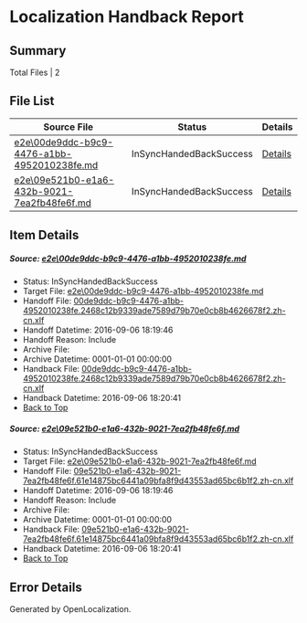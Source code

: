 # <a name='report-top'></a> Localization Handback Report

## Summary
 Total Files | 2

## File List
 Source File | Status | Details 
 ----------- | ------ | ------- 
 [e2e\00de9ddc-b9c9-4476-a1bb-4952010238fe.md](https://github.com/OpenLocalizationTestOrg/ol-test0/blob/f0c409df7daf126b15fa956729e08040bd55f7da/e2e/00de9ddc-b9c9-4476-a1bb-4952010238fe.md) | InSyncHandedBackSuccess | [Details](#c96cdabfff97457d682f2b18b242773327685a091)
 [e2e\09e521b0-e1a6-432b-9021-7ea2fb48fe6f.md](https://github.com/OpenLocalizationTestOrg/ol-test0/blob/f0c409df7daf126b15fa956729e08040bd55f7da/e2e/09e521b0-e1a6-432b-9021-7ea2fb48fe6f.md) | InSyncHandedBackSuccess | [Details](#b5697a63301bc79beabb0e3ae898e4fac7c6d6e42)

## Item Details
##### <a name='c96cdabfff97457d682f2b18b242773327685a091'></a> Source: [e2e\00de9ddc-b9c9-4476-a1bb-4952010238fe.md](https://github.com/OpenLocalizationTestOrg/ol-test0/blob/f0c409df7daf126b15fa956729e08040bd55f7da/e2e/00de9ddc-b9c9-4476-a1bb-4952010238fe.md)
* Status: InSyncHandedBackSuccess
* Target File: [e2e\00de9ddc-b9c9-4476-a1bb-4952010238fe.md](https://github.com/OpenLocalizationTestOrg/ol-test0-zhcn/blob/8438db5695f4077f1ba14bc4714d7d02bc32e5ff/e2e/00de9ddc-b9c9-4476-a1bb-4952010238fe.md)
* Handoff File: [00de9ddc-b9c9-4476-a1bb-4952010238fe.2468c12b9339ade7589d79b70e0cb8b4626678f2.zh-cn.xlf](https://github.com/OpenLocalizationTestOrg/ol-test0-handoff/blob/ec373f628afbf8ccc766d8e7db07f1c82ad71968/ol-handoff/OpenLocalizationTestOrg/ol-test0-zhcn/ci/00de9ddc-b9c9-4476-a1bb-4952010238fe.2468c12b9339ade7589d79b70e0cb8b4626678f2.zh-cn.xlf)
* Handoff Datetime: 2016-09-06 18:19:46
* Handoff Reason: Include
* Archive File: 
* Archive Datetime: 0001-01-01 00:00:00
* Handback File: [00de9ddc-b9c9-4476-a1bb-4952010238fe.2468c12b9339ade7589d79b70e0cb8b4626678f2.zh-cn.xlf](https://github.com/OpenLocalizationTestOrg/ol-test0-handback/blob/24c1bd4ba5cb8a1013156d03dc1d53af3b95c834/ol-handback/OpenLocalizationTestOrg/ol-test0-zhcn/ci/00de9ddc-b9c9-4476-a1bb-4952010238fe.2468c12b9339ade7589d79b70e0cb8b4626678f2.zh-cn.xlf)
* Handback Datetime: 2016-09-06 18:20:41
* [Back to Top](#report-top)

##### <a name='b5697a63301bc79beabb0e3ae898e4fac7c6d6e42'></a> Source: [e2e\09e521b0-e1a6-432b-9021-7ea2fb48fe6f.md](https://github.com/OpenLocalizationTestOrg/ol-test0/blob/f0c409df7daf126b15fa956729e08040bd55f7da/e2e/09e521b0-e1a6-432b-9021-7ea2fb48fe6f.md)
* Status: InSyncHandedBackSuccess
* Target File: [e2e\09e521b0-e1a6-432b-9021-7ea2fb48fe6f.md](https://github.com/OpenLocalizationTestOrg/ol-test0-zhcn/blob/8438db5695f4077f1ba14bc4714d7d02bc32e5ff/e2e/09e521b0-e1a6-432b-9021-7ea2fb48fe6f.md)
* Handoff File: [09e521b0-e1a6-432b-9021-7ea2fb48fe6f.61e14875bc6441a09bfa8f9d43553ad65bc6b1f2.zh-cn.xlf](https://github.com/OpenLocalizationTestOrg/ol-test0-handoff/blob/ec373f628afbf8ccc766d8e7db07f1c82ad71968/ol-handoff/OpenLocalizationTestOrg/ol-test0-zhcn/ci/09e521b0-e1a6-432b-9021-7ea2fb48fe6f.61e14875bc6441a09bfa8f9d43553ad65bc6b1f2.zh-cn.xlf)
* Handoff Datetime: 2016-09-06 18:19:46
* Handoff Reason: Include
* Archive File: 
* Archive Datetime: 0001-01-01 00:00:00
* Handback File: [09e521b0-e1a6-432b-9021-7ea2fb48fe6f.61e14875bc6441a09bfa8f9d43553ad65bc6b1f2.zh-cn.xlf](https://github.com/OpenLocalizationTestOrg/ol-test0-handback/blob/24c1bd4ba5cb8a1013156d03dc1d53af3b95c834/ol-handback/OpenLocalizationTestOrg/ol-test0-zhcn/ci/09e521b0-e1a6-432b-9021-7ea2fb48fe6f.61e14875bc6441a09bfa8f9d43553ad65bc6b1f2.zh-cn.xlf)
* Handback Datetime: 2016-09-06 18:20:41
* [Back to Top](#report-top)


## Error Details

Generated by OpenLocalization.
